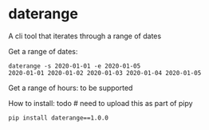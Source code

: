 # daterange
A cli tool that iterates through a range of dates

Get a range of dates:
```shell script
daterange -s 2020-01-01 -e 2020-01-05
2020-01-01 2020-01-02 2020-01-03 2020-01-04 2020-01-05
```

Get a range of hours:
to be supported

How to install:
todo # need to upload this as part of pipy
```shell script
pip install daterange==1.0.0
```
